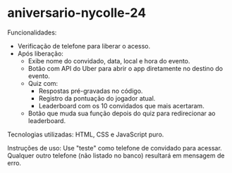 # aniversario-nycolle-24
Funcionalidades:
- Verificação de telefone para liberar o acesso.
- Após liberação:
  - Exibe nome do convidado, data, local e hora do evento.
  - Botão com API do Uber para abrir o app diretamente no destino do evento.
  - Quiz com:
    - Respostas pré-gravadas no código.
    - Registro da pontuação do jogador atual.
    - Leaderboard com os 10 convidados que mais acertaram.
  - Botão que muda sua função depois do quiz para redirecionar ao leaderboard.

Tecnologias utilizadas:
HTML, CSS e JavaScript puro.

Instruções de uso:
Use "teste" como telefone de convidado para acessar. Qualquer outro telefone (não listado no banco) resultará em mensagem de erro.

